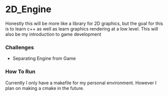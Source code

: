 # 2D_Engine

Honestly this will be more like a library for 2D graphics, but the goal for this is to learn c++ as well as learn graphics rendering at a low level. This will also be my introduction to game development

### Challenges
- Separating Engine from Game

### How To Run

Currently I only have a makefile for my personal environment. However I plan on making a cmake in the future.